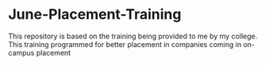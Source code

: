 # June-Placement-Training
This repository is based on the training being provided to me by my college. This training programmed for better placement in companies coming in on-campus placement
